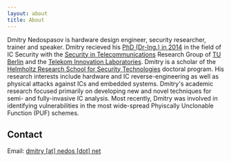 ```yaml
---
layout: about
title: About
---
```


Dmitry Nedospasov is hardware design engineer, security researcher, trainer and speaker.
Dmitry recieved his [PhD (Dr-Ing.) in 2014](http://users.sec.t-labs.tu-berlin.de/~nedos/Nedospasov_Thesis.pdf) in the field of IC Security with the [Security in Telecommunications](http://www.isti.tu-berlin.de/security_in_telecommunications/) Research Group of [TU Berlin](http://www.tu-berlin.de/) and the [Telekom Innovation Laboratories](http://www.laboratories.telekom.com/).
Dmitry is a scholar of the [Helmholtz Research School for Security Technologies](http://www.dlr.de/research_school_security) doctoral program.
His research interests include hardware and IC reverse-engineering as well as physical attacks against ICs and embedded systems.
Dmitry's academic research focused primarily on developing new and novel techniques for semi- and fully-invasive IC analysis.
Most recently, Dmitry was involved in identifying vulnerabilities in the most wide-spread Phyiscally Unclonable Function (PUF) schemes. 

## Contact

Email: <a href="javascript:linkTo_UnCryptMailto('nbjmup;enjuszAofept/ofu');">dmitry [at] nedos [dot] net</a>
